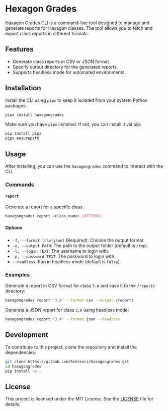 # Hexagon Grades



Haxagon Grades CLI is a command-line tool designed to manage and generate reports for Haxagon classes. The tool allows you to fetch and export class reports in different formats.

## Features

- Generate class reports in CSV or JSON format.
- Specify output directory for the generated reports.
- Supports headless mode for automated environments.

## Installation

Install the CLI using `pipx` to keep it isolated from your system Python packages:

```bash
pipx install haxagongrades
```

Make sure you have `pipx` installed. If not, you can install it via pip:

```bash
pip install pipx
pipx ensurepath
```

## Usage

After installing, you can use the `haxagongrades` command to interact with the CLI.

### Commands

#### `report`

Generate a report for a specific class.

```bash
haxagongrades report <class_name> [OPTIONS]
```

##### Options

- `-f, --format [csv|json]` (Required): Choose the output format.
- `-o, --output PATH`: The path to the output folder (default is `/tmp`).
- `-l, --login TEXT`: The username to login with.
- `-p, --password TEXT`: The password to login with.
- `--headless`: Run in headless mode (default is `False`).

### Examples

Generate a report in CSV format for class `3.A` and save it to the `/reports` directory:

```bash
haxagongrades report "3.A" --format csv --output /reports
```

Generate a JSON report for class `3.A` using headless mode:

```bash
haxagongrades report "3.A" --format json --headless
```

## Development

To contribute to this project, clone the repository and install the dependencies:

```bash
git clone https://github.com/Semtexcz/haxagongrades.git
cd haxagongrades
pip install -e .
```

## License

This project is licensed under the MIT License. See the [LICENSE](LICENSE) file for details.


